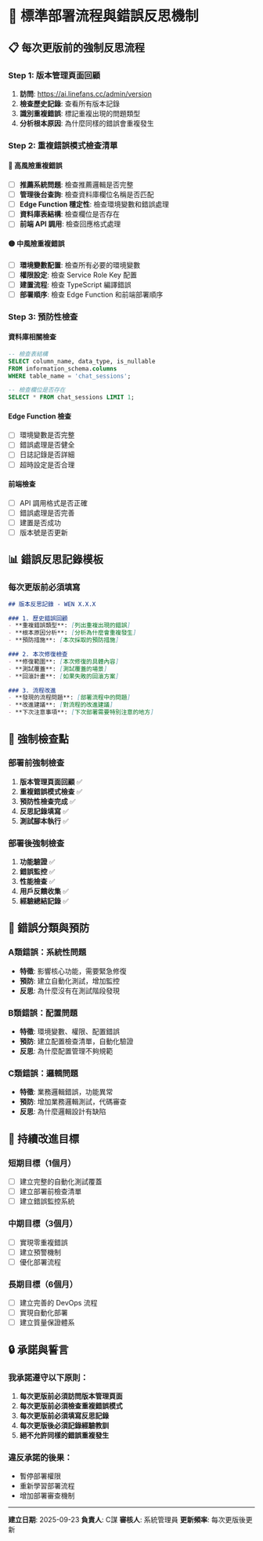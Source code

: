 # 🚀 標準部署流程與錯誤反思機制

## 📋 每次更版前的強制反思流程

### **Step 1: 版本管理頁面回顧**
1. **訪問**: https://ai.linefans.cc/admin/version
2. **檢查歷史記錄**: 查看所有版本記錄
3. **識別重複錯誤**: 標記重複出現的問題類型
4. **分析根本原因**: 為什麼同樣的錯誤會重複發生

### **Step 2: 重複錯誤模式檢查清單**

#### **🔴 高風險重複錯誤**
- [ ] **推薦系統問題**: 檢查推薦邏輯是否完整
- [ ] **管理後台查詢**: 檢查資料庫欄位名稱是否匹配
- [ ] **Edge Function 穩定性**: 檢查環境變數和錯誤處理
- [ ] **資料庫表結構**: 檢查欄位是否存在
- [ ] **前端 API 調用**: 檢查回應格式處理

#### **🟡 中風險重複錯誤**
- [ ] **環境變數配置**: 檢查所有必要的環境變數
- [ ] **權限設定**: 檢查 Service Role Key 配置
- [ ] **建置流程**: 檢查 TypeScript 編譯錯誤
- [ ] **部署順序**: 檢查 Edge Function 和前端部署順序

### **Step 3: 預防性檢查**

#### **資料庫相關檢查**
```sql
-- 檢查表結構
SELECT column_name, data_type, is_nullable 
FROM information_schema.columns 
WHERE table_name = 'chat_sessions';

-- 檢查欄位是否存在
SELECT * FROM chat_sessions LIMIT 1;
```

#### **Edge Function 檢查**
- [ ] 環境變數是否完整
- [ ] 錯誤處理是否健全
- [ ] 日誌記錄是否詳細
- [ ] 超時設定是否合理

#### **前端檢查**
- [ ] API 調用格式是否正確
- [ ] 錯誤處理是否完善
- [ ] 建置是否成功
- [ ] 版本號是否更新

## 📊 錯誤反思記錄模板

### **每次更版前必須填寫**

```markdown
## 版本反思記錄 - WEN X.X.X

### 1. 歷史錯誤回顧
- **重複錯誤類型**: [列出重複出現的錯誤]
- **根本原因分析**: [分析為什麼會重複發生]
- **預防措施**: [本次採取的預防措施]

### 2. 本次修復檢查
- **修復範圍**: [本次修復的具體內容]
- **測試覆蓋**: [測試覆蓋的場景]
- **回滾計畫**: [如果失敗的回滾方案]

### 3. 流程改進
- **發現的流程問題**: [部署流程中的問題]
- **改進建議**: [對流程的改進建議]
- **下次注意事項**: [下次部署需要特別注意的地方]
```

## 🚨 強制檢查點

### **部署前強制檢查**
1. **版本管理頁面回顧** ✅
2. **重複錯誤模式檢查** ✅
3. **預防性檢查完成** ✅
4. **反思記錄填寫** ✅
5. **測試腳本執行** ✅

### **部署後強制檢查**
1. **功能驗證** ✅
2. **錯誤監控** ✅
3. **性能檢查** ✅
4. **用戶反饋收集** ✅
5. **經驗總結記錄** ✅

## 📝 錯誤分類與預防

### **A類錯誤：系統性問題**
- **特徵**: 影響核心功能，需要緊急修復
- **預防**: 建立自動化測試，增加監控
- **反思**: 為什麼沒有在測試階段發現

### **B類錯誤：配置問題**
- **特徵**: 環境變數、權限、配置錯誤
- **預防**: 建立配置檢查清單，自動化驗證
- **反思**: 為什麼配置管理不夠規範

### **C類錯誤：邏輯問題**
- **特徵**: 業務邏輯錯誤，功能異常
- **預防**: 增加業務邏輯測試，代碼審查
- **反思**: 為什麼邏輯設計有缺陷

## 🎯 持續改進目標

### **短期目標（1個月）**
- [ ] 建立完整的自動化測試覆蓋
- [ ] 建立部署前檢查清單
- [ ] 建立錯誤監控系統

### **中期目標（3個月）**
- [ ] 實現零重複錯誤
- [ ] 建立預警機制
- [ ] 優化部署流程

### **長期目標（6個月）**
- [ ] 建立完善的 DevOps 流程
- [ ] 實現自動化部署
- [ ] 建立質量保證體系

## 🔒 承諾與誓言

### **我承諾遵守以下原則：**

1. **每次更版前必須訪問版本管理頁面**
2. **每次更版前必須檢查重複錯誤模式**
3. **每次更版前必須填寫反思記錄**
4. **每次更版後必須記錄經驗教訓**
5. **絕不允許同樣的錯誤重複發生**

### **違反承諾的後果：**
- 暫停部署權限
- 重新學習部署流程
- 增加部署審查機制

---

**建立日期**: 2025-09-23
**負責人**: C謀
**審核人**: 系統管理員
**更新頻率**: 每次更版後更新
